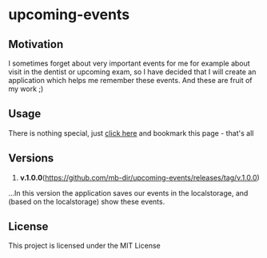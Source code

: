 # upcoming-events


## Motivation

I sometimes forget about very important events for me for example about visit in the dentist or upcoming exam,
so I have decided that I will create an application which helps me remember these events. And these are fruit of my work ;)

## Usage

There is nothing special, just [click here](https://mb-dir.github.io/upcoming-events/) and bookmark this page - that's all

## Versions

1. **v.1.0.0**(https://github.com/mb-dir/upcoming-events/releases/tag/v.1.0.0)

...In this version the application saves our events in the localstorage, and (based on the localstorage) show these events.

## License

This project is licensed under the MIT License
